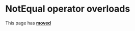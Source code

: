 # NotEqual operator overloads

This page has [**moved**](https://lib-docs.delphidabbler.com/MD5/1/API/TPJMD5Digest-NotEqual)